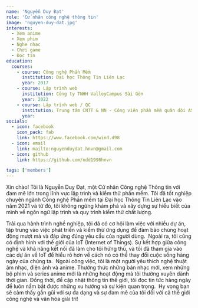 ```yaml
---
name: 'Nguyễn Duy Đạt'
role: 'Cử nhân công nghệ thông tin'
image: 'nguyen-duy-dat.jpg'
interests:
  - Xem anime
  - Xem phim
  - Nghe nhạc
  - Chơi game
  - Đọc tin
education:
  courses:
    - course: Công nghệ Phần Mềm
      institution: Đại học Thông Tin Liên Lạc
      year: 2017
    - course: Lập trình web
      institution: Công ty TNHH ValleyCampus Sài Gòn
      year: 2022
    - course: Lập trình web / QC
      institution: Trung tâm CNTT & NN - Công viên phần mềm quân đội ASP
      year:
socials:
  - icon: facebook
    icon_pack: fab
    link: https://www.facebook.com/wind.d98
  - icon: email
    link: mailto:nguyenduydat.hnvn@gmail.com
  - icon: github
    link: https://github.com/ndd1998hnvn

tags: ['members']
---
```


Xin chào! Tôi là Nguyễn Duy Đạt, một Cử nhân Công nghệ Thông tin với đam mê lớn trong lĩnh vực lập trình và kiểm thử phần mềm. Tôi đã tốt nghiệp chuyên ngành Công nghệ Phần mềm tại Đại học Thông Tin Liên Lạc vào năm 2021 và từ đó, tôi không ngừng khám phá và xây dựng sự hiểu biết của mình về ngôn ngữ lập trình và quy trình kiểm thử chất lượng.
​

Trải qua hành trình nghề nghiệp, tôi đã có cơ hội làm việc với nhiều dự án, tập trung vào việc phát triển và kiểm thử ứng dụng để đảm bảo chúng hoạt động mượt mà và đáp ứng đúng yêu cầu của người dùng.
​
Ngoài ra, tôi cũng có định hình với thế giới của IoT (Internet of Things). Sự kết hợp giữa công nghệ và khả năng kết nối đã làm cho tôi hứng thú, và tôi đã tham gia vào các dự án về IoT để hiểu rõ hơn về cách nó có thể thay đổi cuộc sống hàng ngày của chúng ta.
​
Ngoài công việc, tôi là một người yêu thích nghệ thuật âm nhạc, điện ảnh và anime. Thưởng thức những bản nhạc mới, xem những bộ phim và series anime mới là những hoạt động mà tôi thường xuyên dành thời gian. Đồng thời, để cập nhật thông tin thế giới, tôi đọc tin tức hàng ngày để luôn nắm bắt được những xu hướng và sự kiện quan trọng.
​
Hy vọng bạn sẽ cảm thấy gần gũi với sự đa dạng và sự đam mê của tôi đối với cả thế giới công nghệ và văn hóa giải trí!
